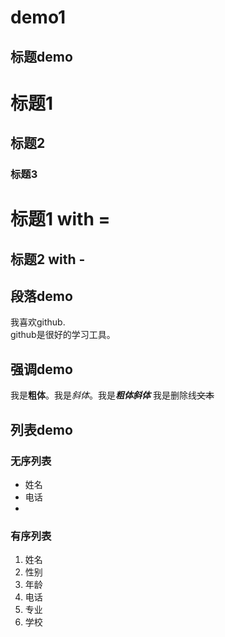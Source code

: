 # demo1

## 标题demo

# 标题1
## 标题2
### 标题3

标题1 with =
===
标题2 with -
---
## 段落demo
我喜欢github.  
github是很好的学习工具。
## 强调demo
我是**粗体**。我是*斜体*。我是***粗体斜体***
我是删除线~~文本~~
## 列表demo
### 无序列表
* 姓名  
* 电话  
* 

### 有序列表
1. 姓名  
  1. 性别  
  1. 年龄  
2. 电话  
3. 专业
3. 学校  